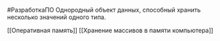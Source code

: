 #РазработкаПО
Однородный объект данных, способный хранить несколько значений одного типа.

[[Оперативная память]]
[[Хранение массивов в памяти компьютера]]